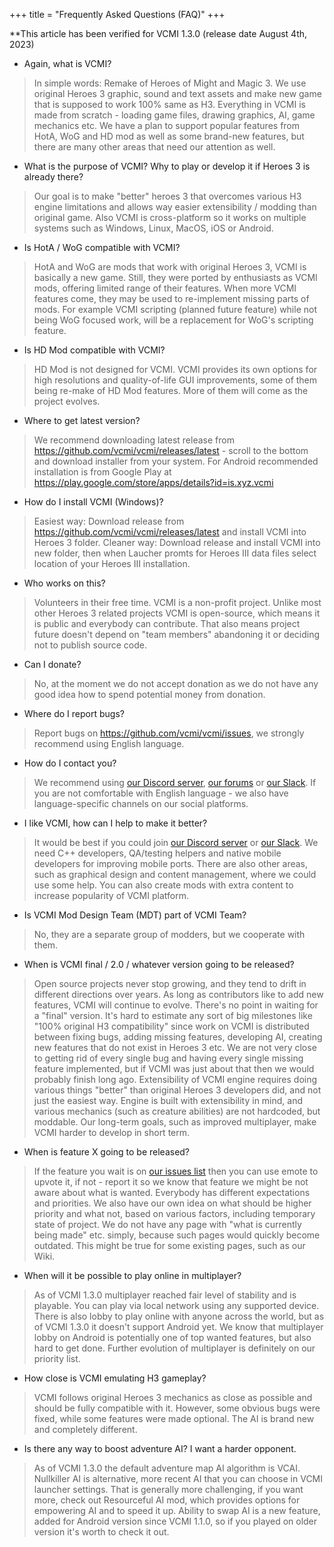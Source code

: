 +++
title = "Frequently Asked Questions (FAQ)"
+++

**This article has been verified for VCMI 1.3.0 (release date August 4th, 2023)

* Again, what is VCMI?

> In simple words: Remake of Heroes of Might and Magic 3. We use original Heroes 3 graphic, sound and text assets and make new game that is supposed to work 100% same as H3. Everything in VCMI is made from scratch - loading game files, drawing graphics, AI, game mechanics etc. We have a plan to support popular features from HotA, WoG and HD mod as well as some brand-new features, but there are many other areas that need our attention as well.

* What is the purpose of VCMI? Why to play or develop it if Heroes 3 is already there?

> Our goal is to make "better" heroes 3 that overcomes various H3 engine limitations and allows way easier extensibility / modding than original game. Also VCMI is cross-platform so it works on multiple systems such as Windows, Linux, MacOS, iOS or Android.

* Is HotA / WoG compatible with VCMI?

> HotA and WoG are mods that work with original Heroes 3, VCMI is basically a new game. Still, they were ported by enthusiasts as VCMI mods, offering limited range of their features. When more VCMI features come, they may be used to re-implement missing parts of mods. For example VCMI scripting (planned future feature) while not being WoG focused work, will be a replacement for WoG's scripting feature.

* Is HD Mod compatible with VCMI?

> HD Mod is not designed for VCMI. VCMI provides its own options for high resolutions and quality-of-life GUI improvements, some of them being re-make of HD Mod features. More of them will come as the project evolves.

* Where to get latest version?

> We recommend downloading latest release from <https://github.com/vcmi/vcmi/releases/latest> - scroll to the bottom and download installer from your system. For Android recommended installation is from Google Play at <https://play.google.com/store/apps/details?id=is.xyz.vcmi>

* How do I install VCMI (Windows)?

> Easiest way: Download release from <https://github.com/vcmi/vcmi/releases/latest> and install VCMI into Heroes 3 folder. Cleaner way: Download release and install VCMI into new folder, then when Laucher promts for Heroes III data files select location of your Heroes III installation.

* Who works on this?

> Volunteers in their free time. VCMI is a non-profit project. Unlike most other Heroes 3 related projects VCMI is open-source, which means it is public and everybody can contribute. That also means project future doesn't depend on "team members" abandoning it or deciding not to publish source code.

* Can I donate?

> No, at the moment we do not accept donation as we do not have any good idea how to spend potential money from donation.

* Where do I report bugs?

> Report bugs on <https://github.com/vcmi/vcmi/issues>, we strongly recommend using English language.

* How do I contact you?

> We recommend using [our Discord server](https://discord.gg/chBT42V), [our forums](https://forum.vcmi.eu/) or [our Slack](https://slack.vcmi.eu/). If you are not comfortable with English language - we also have language-specific channels on our social platforms.

* I like VCMI, how can I help to make it better?

> It would be best if you could join [our Discord server](https://discord.gg/chBT42V) or [our Slack](https://slack.vcmi.eu/). We need C++ developers, QA/testing helpers and native mobile developers for improving mobile ports. There are also other areas, such as graphical design and content management, where we could use some help. You can also create mods with extra content to increase popularity of VCMI platform.

* Is VCMI Mod Design Team (MDT) part of VCMI Team?

> No, they are a separate group of modders, but we cooperate with them.

* When is VCMI final / 2.0 / whatever version going to be released?

> Open source projects never stop growing, and they tend to drift in different directions over years. As long as contributors like to add new features, VCMI will continue to evolve. There's no point in waiting for a "final" version. It's hard to estimate any sort of big milestones like "100% original H3 compatibility" since work on VCMI is distributed between fixing bugs, adding missing features, developing AI, creating new features that do not exist in Heroes 3 etc. We are not very close to getting rid of every single bug and having every single missing feature implemented, but if VCMI was just about that then we would probably finish long ago. Extensibility of VCMI engine requires doing various things "better" than original Heroes 3 developers did, and not just the easiest way. Engine is built with extensibility in mind, and various mechanics (such as creature abilities) are not hardcoded, but moddable. Our long-term goals, such as improved multiplayer, make VCMI harder to develop in short term.

* When is feature X going to be released?

> If the feature you wait is on [our issues list](https://github.com/vcmi/vcmi/issues) then you can use emote to upvote it, if not - report it so we know that feature we might be not aware about what is wanted. Everybody has different expectations and priorities. We also have our own idea on what should be higher priority and what not, based on various factors, including temporary state of project. We do not have any page with "what is currently being made" etc. simply, because such pages would quickly become outdated. This might be true for some existing pages, such as our Wiki.

* When will it be possible to play online in multiplayer?

> As of VCMI 1.3.0 multiplayer reached fair level of stability and is playable. You can play via local network using any supported device. There is also lobby to play online with anyone across the world, but as of VCMI 1.3.0 it doesn't support Android yet. We know that multiplayer lobby on Android is potentially one of top wanted features, but also hard to get done. Further evolution of multiplayer is definitely on our priority list.

* How close is VCMI emulating H3 gameplay?

> VCMI follows original Heroes 3 mechanics as close as possible and should be fully compatible with it. However, some obvious bugs were fixed, while some features were made optional. The AI is brand new and completely different.

* Is there any way to boost adventure AI? I want a harder opponent.

> As of VCMI 1.3.0 the default adventure map AI algorithm is VCAI. Nullkiller AI is alternative, more recent AI that you can choose in VCMI launcher settings. That is generally more challenging, if you want more, check out Resourceful AI mod, which provides options for empowering AI and to speed it up. Ability to swap AI is a new feature, added for Android version since VCMI 1.1.0, so if you played on older version it's worth to check it out.
